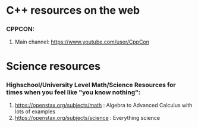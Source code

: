 # C++ resources on the web

### CPPCON:  
1) Main channel: https://www.youtube.com/user/CppCon


# Science resources 
### Highschool/University Level Math/Science Resources for times when you feel like "you know nothing":

1) https://openstax.org/subjects/math : Algebra to Advanced Calculus with lots of examples
2) https://openstax.org/subjects/science : Everything science
